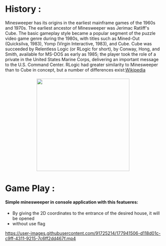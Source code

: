 # History :
Minesweeper has its origins in the earliest mainframe games of the 1960s and 1970s. The earliest ancestor of Minesweeper was Jerimac Ratliff's Cube. The basic gameplay style became a popular segment of the puzzle video game genre during the 1980s, with titles such as Mined-Out (Quicksilva, 1983), Yomp (Virgin Interactive, 1983), and Cube. Cube was succeeded by Relentless Logic (or RLogic for short), by Conway, Hong, and Smith, available for MS-DOS as early as 1985; the player took the role of a private in the United States Marine Corps, delivering an important message to the U.S. Command Center. RLogic had greater similarity to Minesweeper than to Cube in concept, but a number of differences exist:<a href="https://en.wikipedia.org/wiki/Minesweeper_(video_game)#Gameplay">Wikipedia</a>
####
<p align=center><img src="https://minesweeper.online/img/homepage/beginner.png" width=300px ></p>

# Game Play :
#### Simple minesweeper in console application with this featueres:
- By giving the 2D coordinates to the entrance of the desired house, it will be opened
- without use flag


https://user-images.githubusercontent.com/91725214/177941506-d118d01c-c9ff-4311-9215-7c6ff2dd467f.mp4

